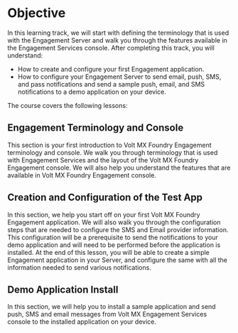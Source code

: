                            


Objective
=========

In this learning track, we will start with defining the terminology that is used with the Engagement Server and walk you through the features available in the Engagement Services console. After completing this track, you will understand:

*   How to create and configure your first Engagement application.
*   How to configure your Engagement Server to send email, push, SMS, and pass notifications and send a sample push, email, and SMS notifications to a demo application on your device.

The course covers the following lessons:

Engagement Terminology and Console
----------------------------------

This section is your first introduction to Volt MX Foundry Engagement terminology and console. We walk you through terminology that is used with Engagement Services and the layout of the Volt MX Foundry Engagement console. We will also help you understand the features that are available in Volt MX Foundry Engagement console.

Creation and Configuration of the Test App
------------------------------------------

In this section, we help you start off on your first Volt MX Foundry Engagement application. We will also walk you through the configuration steps that are needed to configure the SMS and Email provider information. This configuration will be a prerequisite to send the notifications to your demo application and will need to be performed before the application is installed. At the end of this lesson, you will be able to create a simple Engagement application in your Server, and configure the same with all the information needed to send various notifications.

Demo Application Install
------------------------

In this section, we will help you to install a sample application and send push, SMS and email messages from Volt MX Engagement Services console to the installed application on your device.
